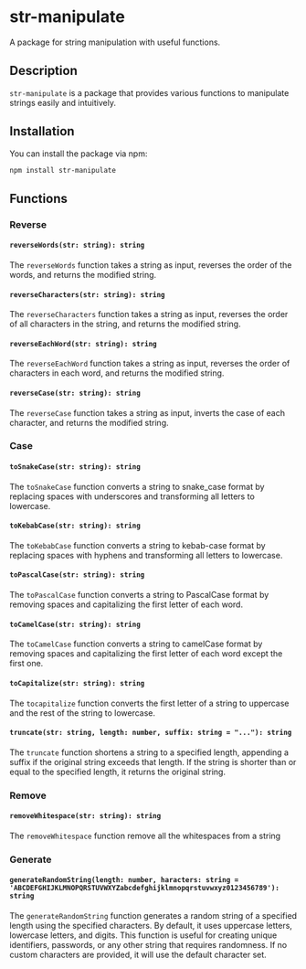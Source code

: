 # str-manipulate

A package for string manipulation with useful functions.

## Description

`str-manipulate` is a package that provides various functions to manipulate strings easily and intuitively.

## Installation

You can install the package via npm:

```sh
npm install str-manipulate
```

## Functions

### Reverse

#### **`reverseWords(str: string): string`**

The `reverseWords` function takes a string as input, reverses the order of the words, and returns the modified string.

#### **`reverseCharacters(str: string): string`**

The `reverseCharacters` function takes a string as input, reverses the order of all characters in the string, and returns the modified string.

#### **`reverseEachWord(str: string): string`**

The `reverseEachWord` function takes a string as input, reverses the order of characters in each word, and returns the modified string.

#### **`reverseCase(str: string): string`**

The `reverseCase` function takes a string as input, inverts the case of each character, and returns the modified string.

### Case

#### **`toSnakeCase(str: string): string`**

The `toSnakeCase` function converts a string to snake_case format by replacing spaces with underscores and transforming all letters to lowercase.

#### **`toKebabCase(str: string): string`**

The `toKebabCase` function converts a string to kebab-case format by replacing spaces with hyphens and transforming all letters to lowercase.

#### **`toPascalCase(str: string): string`**

The `toPascalCase` function converts a string to PascalCase format by removing spaces and capitalizing the first letter of each word.


#### **`toCamelCase(str: string): string`**

The `toCamelCase` function converts a string to camelCase format by removing spaces and capitalizing the first letter of each word except the first one.

#### **`toCapitalize(str: string): string`**

The `tocapitalize` function converts the first letter of a string to uppercase and the rest of the string to lowercase.

#### **`truncate(str: string, length: number, suffix: string = "..."): string`**

The `truncate` function shortens a string to a specified length, appending a suffix if the original string exceeds that length. If the string is shorter than or equal to the specified length, it returns the original string.

### Remove

#### **`removeWhitespace(str: string): string`**

The `removeWhitespace` function remove all the whitespaces from a string

### Generate

#### **`generateRandomString(length: number, haracters: string = 'ABCDEFGHIJKLMNOPQRSTUVWXYZabcdefghijklmnopqrstuvwxyz0123456789'): string`**

The `generateRandomString` function generates a random string of a specified length using the specified characters. By default, it uses uppercase letters, lowercase letters, and digits. This function is useful for creating unique identifiers, passwords, or any other string that requires randomness. If no custom characters are provided, it will use the default character set.